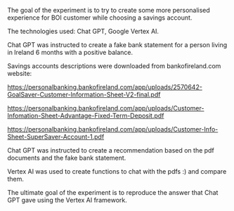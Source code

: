 The goal of the experiment is to try to create some more personalised experience for BOI customer while choosing a savings account.

The technologies used: Chat GPT, Google Vertex AI.

Chat GPT was instructed to create a fake bank statement for a person living in Ireland 6 months with a positive balance.

Savings accounts descriptions were downloaded from bankofireland.com website:

https://personalbanking.bankofireland.com/app/uploads/2570642-GoalSaver-Customer-Information-Sheet-V2-final.pdf

https://personalbanking.bankofireland.com/app/uploads/Customer-Infomation-Sheet-Advantage-Fixed-Term-Deposit.pdf

https://personalbanking.bankofireland.com/app/uploads/Customer-Info-Sheet-SuperSaver-Account-1.pdf

Chat GPT was instructed to create a recommendation based on the pdf documents and the fake bank statement.

Vertex AI was used to create functions to chat with the pdfs :) and compare them.

The ultimate goal of the experiment is to reproduce the answer that Chat GPT gave using the Vertex AI framework.
